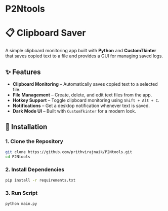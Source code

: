 # P2Ntools
# **📋 Clipboard Saver**  

A simple clipboard monitoring app built with **Python** and **CustomTkinter** that saves copied text to a file and provides a GUI for managing saved logs.

## **✨ Features**
- **Clipboard Monitoring** – Automatically saves copied text to a selected file.  
- **File Management** – Create, delete, and edit text files from the app.  
- **Hotkey Support** – Toggle clipboard monitoring using `Shift + Alt + C`.  
- **Notifications** – Get a desktop notification whenever text is saved.  
- **Dark Mode UI** – Built with `CustomTkinter` for a modern look.  

## **🚀 Installation**
### **1. Clone the Repository**
```sh
git clone https://github.com/prithvirajnaik/P2Ntools.git
cd P2Ntools
 ```
### **2. Install Dependencies**
```sh
pip install -r requirements.txt
 ```
### **3. Run Script**
```sh
python main.py
```